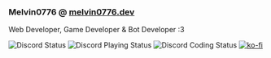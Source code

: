 ### Melvin0776 @ [melvin0776.dev](https://melvin0776.dev)
Web Developer, Game Developer & Bot Developer :3

![Discord Status](https://dev.discordprofiles.me/badge/status/884775862250123305)
![Discord Playing Status](https://dev.discordprofiles.me/badge/playing/884775862250123305)
![Discord Coding Status](https://dev.discordprofiles.me/badge/vscode/884775862250123305)
[![ko-fi](https://ko-fi.com/img/githubbutton_sm.svg)](https://ko-fi.com/G2G4DQK5N)
